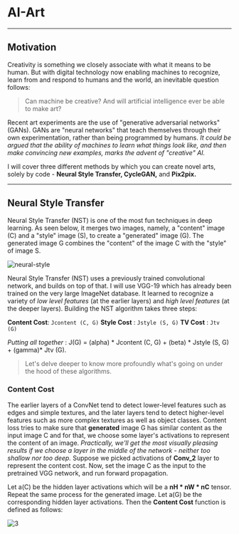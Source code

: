 # AI-Art

***

## Motivation

Creativity is something we closely associate with what it means to be human. But with digital technology now enabling machines to recognize, learn from and respond to humans and the world, an inevitable question follows: 

> Can machine be creative? And will artificial intelligence ever be able to make art?

Recent art experiments are the use of "generative adversarial networks" (GANs). GANs are "neural networks" that teach themselves through their own experimentation, rather than being programmed by humans. *It could be argued that the ability of machines to learn what things look like, and then make convincing new examples, marks the advent of "creative" AI.*

I will cover three different methods by which you can create novel arts, solely by code - **Neural Style Transfer, CycleGAN,** and **Pix2pix.**  

***

## Neural Style Transfer

Neural Style Transfer (NST) is one of the most fun techniques in deep learning. As seen below, it merges two images, namely, a "content" image (C) and a "style" image (S), to create a "generated" image (G). The generated image G combines the "content" of the image C with the "style" of image S. 

![neural-style](https://user-images.githubusercontent.com/41862477/49682529-b23e2880-fadb-11e8-8625-82fc2b14c487.png)

Neural Style Transfer (NST) uses a previously trained convolutional network, and builds on top of that. I will use VGG-19 which has already been trained on the very large ImageNet database. It learned to recognize a variety of *low level features* (at the earlier layers) and *high level features* (at the deeper layers). Building the NST algorithm takes three steps:

**Content Cost**:  ```Jcontent (C, G)```
**Style Cost**  :  ```Jstyle (S, G)``` 
**TV Cost**     :  ```Jtv (G) ```

*Putting all together*  :  J(G) = (alpha) * Jcontent (C, G) + (beta) * Jstyle (S, G) + (gamma)* Jtv (G).

> Let's delve deeper to know more profoundly what's going on under the hood of these algorithms.

###  Content Cost

The earlier layers of a ConvNet tend to detect lower-level features such as edges and simple textures, and the later layers tend to detect higher-level features such as more complex textures as well as object classes. Content loss tries to make sure that **generated** image G has similar content as the input image C and for that, we choose some layer's activations to represent the content of an image. 
*Practically, we'll get the most visually pleasing results if we choose a layer in the middle of the network - neither too shallow nor too deep.* Suppose we picked activations of **Conv_2** layer to represent the content cost. Now, set the image C as the input to the pretrained VGG network, and run forward propagation. 

Let  a(C) be the hidden layer activations which will be a **nH * nW * nC** tensor. Repeat the same process for the generated image. Let  a(G) be the corresponding hidden layer activations. Then the **Content Cost** function is defined as follows:

![3](https://user-images.githubusercontent.com/41862477/49682789-6772df80-fae0-11e8-8f7c-5805421e8121.JPG)







